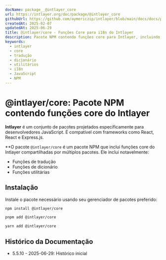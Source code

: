 ```yaml
---
docName: package__@intlayer_core
url: https://intlayer.org/doc/package/@intlayer_core
githubUrl: https://github.com/aymericzip/intlayer/blob/main/docs/docs/pt/packages/@intlayer/core/index.md
createdAt: 2025-02-07
updatedAt: 2025-06-29
title: @intlayer/core - Funções Core para i18n do Intlayer
description: Pacote NPM contendo funções core para Intlayer, incluindo funções de tradução, funções de dicionário e funções utilitárias para internacionalização.
keywords:
  - intlayer
  - core
  - tradução
  - dicionário
  - utilitários
  - i18n
  - JavaScript
  - NPM
---
```


# @intlayer/core: Pacote NPM contendo funções core do Intlayer

**Intlayer** é um conjunto de pacotes projetados especificamente para desenvolvedores JavaScript. É compatível com frameworks como React, React e Express.js.

\*\*O pacote `@intlayer/core` é um pacote NPM que inclui funções core do Intlayer compartilhadas por múltiplos pacotes. Ele inclui notavelmente:

- Funções de tradução
- Funções de dicionário
- Funções utilitárias

## Instalação

Instale o pacote necessário usando seu gerenciador de pacotes preferido:

```bash packageManager="npm"
npm install @intlayer/core
```

```bash packageManager="pnpm"
pnpm add @intlayer/core
```

```bash packageManager="yarn"
yarn add @intlayer/core
```

## Histórico da Documentação

- 5.5.10 - 2025-06-29: Histórico inicial
